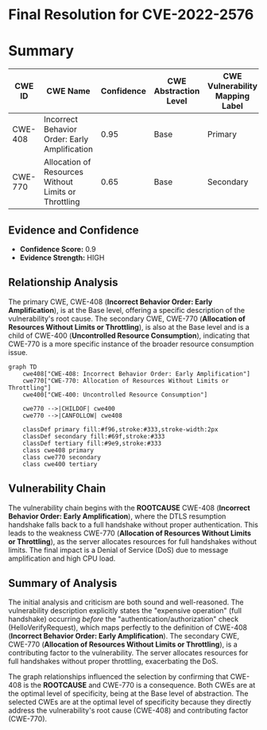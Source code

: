 # Final Resolution for CVE-2022-2576

# Summary
| CWE ID | CWE Name | Confidence | CWE Abstraction Level | CWE Vulnerability Mapping Label | CWE-Vulnerability Mapping Notes |
|---|---|---|---|---|---|
| CWE-408 | Incorrect Behavior Order: Early Amplification | 0.95 | Base | Primary | Allowed | Root cause of the vulnerability; the server performs the expensive full handshake before authentication. |
| CWE-770 | Allocation of Resources Without Limits or Throttling | 0.65 | Base | Secondary | Allowed | Contributing factor; the server allocates resources for full handshakes without proper throttling, exacerbating the DoS. A consequence of CWE-408. |

## Evidence and Confidence

*   **Confidence Score:** 0.9
*   **Evidence Strength:** HIGH

## Relationship Analysis
The primary CWE, CWE-408 (**Incorrect Behavior Order: Early Amplification**), is at the Base level, offering a specific description of the vulnerability's root cause. The secondary CWE, CWE-770 (**Allocation of Resources Without Limits or Throttling**), is also at the Base level and is a child of CWE-400 (**Uncontrolled Resource Consumption**), indicating that CWE-770 is a more specific instance of the broader resource consumption issue.

```mermaid
graph TD
    cwe408["CWE-408: Incorrect Behavior Order: Early Amplification"]
    cwe770["CWE-770: Allocation of Resources Without Limits or Throttling"]
    cwe400["CWE-400: Uncontrolled Resource Consumption"]
    
    cwe770 -->|CHILDOF| cwe400
    cwe770 -->|CANFOLLOW| cwe408
    
    classDef primary fill:#f96,stroke:#333,stroke-width:2px
    classDef secondary fill:#69f,stroke:#333
    classDef tertiary fill:#9e9,stroke:#333
    class cwe408 primary
    class cwe770 secondary
    class cwe400 tertiary
```

## Vulnerability Chain
The vulnerability chain begins with the **ROOTCAUSE** CWE-408 (**Incorrect Behavior Order: Early Amplification**), where the DTLS resumption handshake falls back to a full handshake without proper authentication. This leads to the weakness CWE-770 (**Allocation of Resources Without Limits or Throttling**), as the server allocates resources for full handshakes without limits. The final impact is a Denial of Service (DoS) due to message amplification and high CPU load.

## Summary of Analysis
The initial analysis and criticism are both sound and well-reasoned. The vulnerability description explicitly states the "expensive operation" (full handshake) occurring *before* the "authentication/authorization" check (HelloVerifyRequest), which maps perfectly to the definition of CWE-408 (**Incorrect Behavior Order: Early Amplification**). The secondary CWE, CWE-770 (**Allocation of Resources Without Limits or Throttling**), is a contributing factor to the vulnerability. The server allocates resources for full handshakes without proper throttling, exacerbating the DoS.

The graph relationships influenced the selection by confirming that CWE-408 is the **ROOTCAUSE** and CWE-770 is a consequence. Both CWEs are at the optimal level of specificity, being at the Base level of abstraction. The selected CWEs are at the optimal level of specificity because they directly address the vulnerability's root cause (CWE-408) and contributing factor (CWE-770).